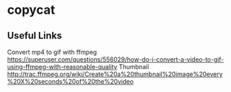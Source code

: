 # copycat

## Useful Links

Convert mp4 to gif with ffmpeg https://superuser.com/questions/556029/how-do-i-convert-a-video-to-gif-using-ffmpeg-with-reasonable-quality
Thumbnail http://trac.ffmpeg.org/wiki/Create%20a%20thumbnail%20image%20every%20X%20seconds%20of%20the%20video
